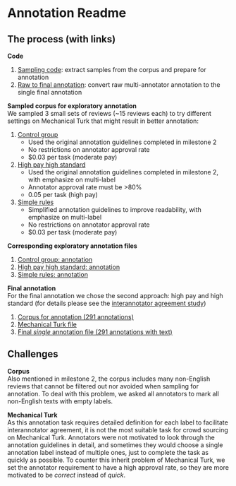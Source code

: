 # Annotation Readme

## The process (with links)

**Code**
1. [Sampling code](): extract samples from the corpus and prepare for annotation
2. [Raw to final annotation](): convert raw multi-annotator annotation to the single final annotation

**Sampled corpus for exploratory annotation**</br>
We sampled 3 small sets of reviews (~15 reviews each) to try different settings on Mechanical Turk that might result in better annotation:
1. [Control group]()
    - Used the original annotation guidelines completed in milestone 2
    - No restrictions on annotator approval rate
    - \$0.03 per task (moderate pay)
2. [High pay high standard]()
    - Used the original annotation guidelines completed in milestone 2, with emphasize on multi-label
    - Annotator approval rate must be >80%
    - 0.05 per task (high pay)
3. [Simple rules]()
    - Simplified annotation guidelines to improve readability, with emphasize on multi-label
    - No restrictions on annotator approval rate
    - \$0.03 per task (moderate pay)
    
**Corresponding exploratory annotation files**
1. [Control group: annotation]()
2. [High pay high standard: annotation]()
3. [Simple rules: annotation]()

**Final annotation**</br>
For the final annotation we chose the second approach: high pay and high standard (for details please see the [interannotator agreement study]())
1. [Corpus for annotation (291 annotations)]()
2. [Mechanical Turk file]()
3. [Final *single* annotation file (291 annotations with text)]()

## Challenges
**Corpus**</br>
Also mentioned in milestone 2, the corpus includes many non-English reviews that cannot be filtered out nor avoided when sampling for annotation. To deal with this problem, we asked all annotators to mark all non-English texts with empty labels.

**Mechanical Turk**</br>
As this annotation task requires detailed definition for each label to facilitate interannotator agreement, it is not the most suitable task for crowd sourcing on Mechanical Turk. Annotators were not motivated to look through the annotation guidelines in detail, and sometimes they would choose a single annotation label instead of multiple ones, just to complete the task as quickly as possible. To counter this inherit problem of Mechanical Turk, we set the annotator requirement to have a high approval rate, so they are more motivated to be *correct* instead of *quick*. 

